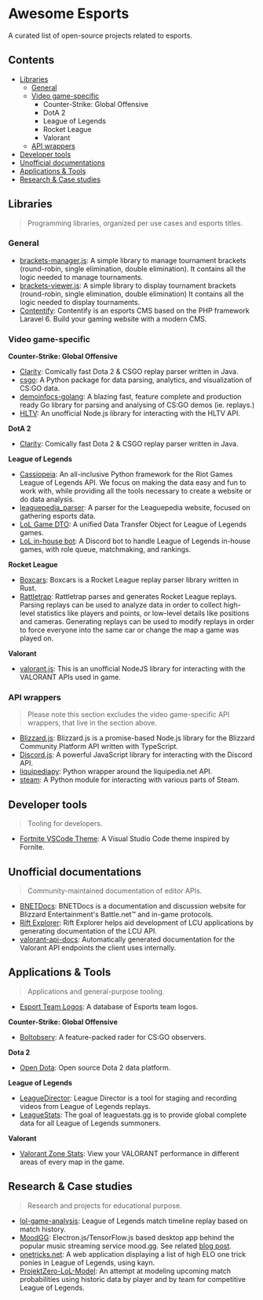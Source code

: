# Awesome Esports

A curated list of open-source projects related to esports.

## Contents

- [Libraries](#libraries)
  - [General](#general)
  - [Video game-specific](#video-game-specific)
    - Counter-Strike: Global Offensive
    - DotA 2
    - League of Legends
    - Rocket League
    - Valorant
  - [API wrappers](#api-wrappers)
- [Developer tools](#developer-tools)
- [Unofficial documentations](#unofficial-documentations)
- [Applications & Tools](#applications--tools)
- [Research & Case studies](#research--case-studies)

## Libraries

> Programming libraries, organized per use cases and esports titles.

### General

- [brackets-manager.js](https://github.com/Drarig29/brackets-manager.js): A simple library to manage tournament brackets (round-robin, single elimination, double elimination).
It contains all the logic needed to manage tournaments.
- [brackets-viewer.js](https://github.com/Drarig29/brackets-viewer.js): A simple library to display tournament brackets (round-robin, single elimination, double elimination)
It contains all the logic needed to display tournaments.
- [Contentify](https://github.com/Contentify/Contentify): Contentify is an esports CMS based on the PHP framework Laravel 6. Build your gaming website with a modern CMS.

### Video game-specific

**Counter-Strike: Global Offensive**

- [Clarity](https://github.com/skadistats/clarity): Comically fast Dota 2 & CSGO replay parser written in Java.
- [csgo](https://github.com/pnxenopoulos/csgo): A Python package for data parsing, analytics, and visualization of CS:GO data.
- [demoinfocs-golang](https://github.com/markus-wa/demoinfocs-golang): A blazing fast, feature complete and production ready Go library for parsing and analysing of CS:GO demos (ie. replays.)
- [HLTV](https://github.com/gigobyte/HLTV): An unofficial Node.js library for interacting with the HLTV API.

**DotA 2**

- [Clarity](https://github.com/skadistats/clarity): Comically fast Dota 2 & CSGO replay parser written in Java.

**League of Legends**

- [Cassiopeia](https://github.com/meraki-analytics/cassiopeia): An all-inclusive Python framework for the Riot Games League of Legends API. We focus on making the data easy and fun to work with, while providing all the tools necessary to create a website or do data analysis.
- [leaguepedia_parser](https://github.com/mrtolkien/leaguepedia_parser): A parser for the Leaguepedia website, focused on gathering esports data.
- [LoL Game DTO](https://github.com/mrtolkien/lol_dto): A unified Data Transfer Object for League of Legends games.
- [LoL in-house bot](https://github.com/mrtolkien/inhouse_bot): A Discord bot to handle League of Legends in-house games, with role queue, matchmaking, and rankings.

**Rocket League**

- [Boxcars](https://github.com/nickbabcock/boxcars): Boxcars is a Rocket League replay parser library written in Rust.
- [Rattletrap](https://github.com/tfausak/rattletrap): Rattletrap parses and generates Rocket League replays. Parsing replays can be used to analyze data in order to collect high-level statistics like players and points, or low-level details like positions and cameras. Generating replays can be used to modify replays in order to force everyone into the same car or change the map a game was played on.

**Valorant**

- [valorant.js](https://github.com/liamcottle/valorant.js): This is an unofficial NodeJS library for interacting with the VALORANT APIs used in game.

### API wrappers

> Please note this section excludes the video game-specific API wrappers, that live in the section above.

- [Blizzard.js](https://github.com/benweier/blizzard.js): Blizzard.js is a promise-based Node.js library for the Blizzard Community Platform API written with TypeScript.
- [Discord.js](https://github.com/discordjs/discord.js): A powerful JavaScript library for interacting with the Discord API.
- [liquipediapy](https://github.com/c00kie17/liquipediapy): Python wrapper around the liquipedia.net API.
- [steam](https://github.com/ValvePython/steam/): A Python module for interacting with various parts of Steam.

## Developer tools

> Tooling for developers.

- [Fortnite VSCode Theme](https://github.com/sdras/fortnite-vscode-theme): A Visual Studio Code theme inspired by Fornite.

## Unofficial documentations

> Community-maintained documentation of editor APIs.

- [BNETDocs](https://github.com/BNETDocs/bnetdocs-web): BNETDocs is a documentation and discussion website for Blizzard Entertainment's Battle.net™ and in-game protocols.
- [Rift Explorer](https://github.com/Pupix/rift-explorer): Rift Explorer helps aid development of LCU applications by generating documentation of the LCU API.
- [valorant-api-docs](https://github.com/techchrism/valorant-api-docs/tree/trunk/docs): Automatically generated documentation for the Valorant API endpoints the client uses internally.

## Applications & Tools

> Applications and general-purpose tooling.

- [Esport Team Logos](https://github.com/lootmarket/esport-team-logos): A database of Esports team logos.

**Counter-Strike: Global Offensive**

- [Boltobserv](https://github.com/boltgolt/boltobserv): A feature-packed rader for CS:GO observers.

**Dota 2**

- [Open Dota](https://github.com/odota/core): Open source Dota 2 data platform.

**League of Legends**

- [LeagueDirector](https://github.com/RiotGames/leaguedirector): League Director is a tool for staging and recording videos from League of Legends replays.
- [LeagueStats](https://github.com/vkaelin/LeagueStats): The goal of leaguestats.gg is to provide global complete data for all League of Legends summoners.

**Valorant**

- [Valorant Zone Stats](https://github.com/LouisAsanaka/Valorant-Zone-Stats): View your VALORANT performance in different areas of every map in the game.

## Research & Case studies

> Research and projects for educational purpose.

- [lol-game-analysis](https://github.com/remixz/lol-game-analysis): League of Legends match timeline replay based on match history.
- [MoodGG](https://github.com/farzaa/MoodGGDesktopForOW): Electron.js/TensorFlow.js based desktop app behind the popular music streaming service mood.gg. See related [blog post](https://medium.com/@farzatv/deepoverwatch-combining-tensorflow-js-overwatch-computer-vision-and-music-1a84d4598bc0).
- [onetricks.net](https://github.com/cnguy/onetricks.net): A web application displaying a list of high ELO one trick ponies in League of Legends, using kayn.
- [ProjektZero-LoL-Model](https://github.com/MRittinghouse/ProjektZero-LoL-Model/): An attempt at modeling upcoming match probabilities using historic data by player and by team for competitive League of Legends.